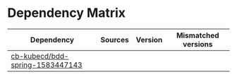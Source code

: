 # Dependency Matrix

Dependency | Sources | Version | Mismatched versions
---------- | ------- | ------- | -------------------
[cb-kubecd/bdd-spring-1583447143](https://github.com/cb-kubecd/bdd-spring-1583447143.git) |  | []() | 
